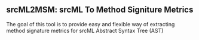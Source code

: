 ## srcML2MSM: srcML To Method Signiture Metrics ##

The goal of this tool is to provide easy and flexible way of extracting method signature metrics for srcML Abstract Syntax Tree (AST)